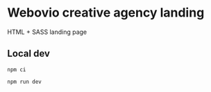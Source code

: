 # Webovio creative agency landing

HTML + SASS landing page

## Local dev

```shell
npm ci

npm run dev
```
  